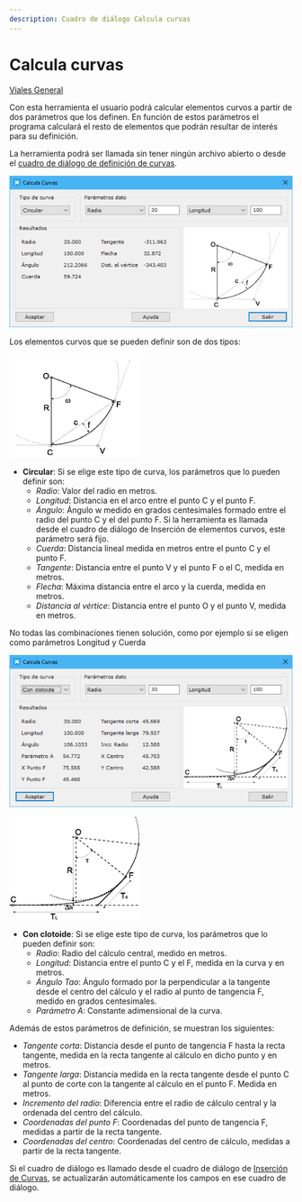 ```yaml
---
description: Cuadro de diálogo Calcula curvas
---
```


# Calcula curvas

[Viales General](/mdtopx/fichas-de-herramientas/ficha-de-herramientas-viales/viales-general.md)

Con esta herramienta el usuario podrá calcular elementos curvos a partir de dos parámetros que los definen. En función de estos parámetros el programa calculará el resto de elementos que podrán resultar de interés para su definición.

La herramienta podrá ser llamada sin tener ningún archivo abierto o desde el [cuadro de diálogo de definición de curvas](../trazado/insertar-elemento-curvo.md).

![Cuadro de diálogo Calcula curvas circulares](../../../.gitbook/assets/image-88.png)

Los elementos curvos que se pueden definir son de dos tipos:

![Elementos de una curva circular](../../../.gitbook/assets/Circulo.gif)

* **Circular**: Si se elige este tipo de curva, los parámetros que lo pueden definir son:
  * _Radio_: Valor del radio en metros.
  * _Longitud_: Distancia en el arco entre el punto C y el punto F.
  * _Ángulo_: Ángulo w medido en grados centesimales formado entre el radio del punto C y el del punto F. Si la herramienta es llamada desde el cuadro de diálogo de Inserción de elementos curvos, este parámetro será fijo.
  * _Cuerda_: Distancia lineal medida en metros entre el punto C y el punto F.
  * _Tangente_: Distancia entre el punto V y el punto F o el C, medida en metros.
  * _Flecha_: Máxima distancia entre el arco y la cuerda, medida en metros.
  * _Distancia al vértice_: Distancia entre el punto O y el punto V, medida en metros.

No todas las combinaciones tienen solución, como por ejemplo si se eligen como parámetros Longitud y Cuerda

![Cuadro de diálogo Calcula curvas espirales](../../../.gitbook/assets/image-89.png)

![Elementos de una clotoide](../../../.gitbook/assets/ClotoideYCirculo.gif)

* **Con clotoide**: Si se elige este tipo de curva, los parámetros que lo pueden definir son:
  * _Radio_: Radio del cálculo central, medido en metros.
  * _Longitud_: Distancia entre el punto C y el F, medida en la curva y en metros.
  * _Ángulo Tao_: Ángulo formado por la perpendicular a la tangente desde el centro del cálculo y el radio al punto de tangencia F, medido en grados centesimales.
  * _Parámetro A_: Constante adimensional de la curva.

Además de estos parámetros de definición, se muestran los siguientes:

* _Tangente corta_: Distancia desde el punto de tangencia F hasta la recta tangente, medida en la recta tangente al cálculo en dicho punto y en metros.
* _Tangente larga_: Distancia medida en la recta tangente desde el punto C al punto de corte con la tangente al cálculo en el punto F. Medida en metros.
* _Incremento del radio_: Diferencia entre el radio de cálculo central y la ordenada del centro del cálculo.
* _Coordenadas del punto F_: Coordenadas del punto de tangencia F, medidas a partir de la recta tangente.
* _Coordenadas del centro_: Coordenadas del centro de cálculo, medidas a partir de la recta tangente.

Si el cuadro de diálogo es llamado desde el cuadro de diálogo de [Inserción de Curvas](../trazado/insertar-elemento-curvo.md), se actualizarán automáticamente los campos en ese cuadro de diálogo.
